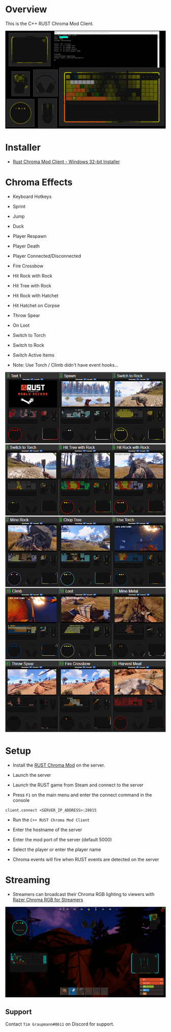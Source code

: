 # Overview

This is the C++ RUST Chroma Mod Client.

![image_1](images/image_1.png)

# Installer

* [Rust Chroma Mod Client - Windows 32-bit Installer](https://github.com/tgraupmann/Cpp_RustChromaModClient/releases/tag/1.0)

# Chroma Effects

* Keyboard Hotkeys

* Sprint

* Jump

* Duck

* Player Respawn

* Player Death

* Player Connected/Disconnected

* Fire Crossbow

* Hit Rock with Rock

* Hit Tree with Rock

* Hit Rock with Hatchet

* Hit Hatchet on Corpse

* Throw Spear

* On Loot

* Switch to Torch

* Switch to Rock

* Switch Active Items

* Note: Use Torch / Climb didn't have event hooks...

![image_3](images/image_3.png)
![image_4](images/image_4.png)
![image_5](images/image_5.png)
![image_6](images/image_6.png)
![image_7](images/image_7.png)


# Setup

* Install the [RUST Chroma Mod](https://github.com/tgraupmann/RustChromaMod) on the server.

* Launch the server

* Launch the RUST game from Steam and connect to the server

* Press `F1` on the main menu and enter the connect command in the console

```
client.connect <SERVER_IP_ADDRESS>:28015
```

* Run the `C++ RUST Chroma Mod Client`

* Enter the hostname of the server

* Enter the mod port of the server (default 5000)

* Select the player or enter the player name

* Chroma events will fire when RUST events are detected on the server

# Streaming

* Streamers can broadcast their Chroma RGB lighting to viewers with [Razer Chroma RGB for Streamers](https://www.microsoft.com/store/apps/9PG8DNKL06M6)

![image_2](images/image_2.png)

## Support

Contact `Tim Graupmann#0611` on Discord for support.
